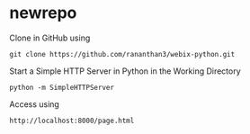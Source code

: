 # newrepo
Clone in GitHub using 
	
	
	git clone https://github.com/rananthan3/webix-python.git
	
Start a Simple HTTP Server in Python in the Working Directory
	
	
	python -m SimpleHTTPServer
	
Access using 

	
	http://localhost:8000/page.html
	
